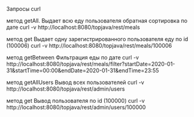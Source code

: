 Запросы curl


метод getAll. Выдает всю еду пользователя обратная сортировка по дате
curl -v http://localhost:8080/topjava/rest/meals

метод get Выдает одну зарегистрированного пользователя еду по id (100006)
curl -v http://localhost:8080/topjava/rest/meals/100006

метод getBetween Фильтрация еды по дате
curl -v http://localhost:8080/topjava/rest/meals/filter?startDate=2020-01-31&startTime=00:00&endDate=2020-01-31&endTime=23:55

метод getAllUsers Вывод всех пользователей
curl -v http://localhost:8080/topjava/rest/admin/users

метод get Вывод пользователя по id (100000)
curl -v http://localhost:8080/topjava/rest/admin/users/100000

